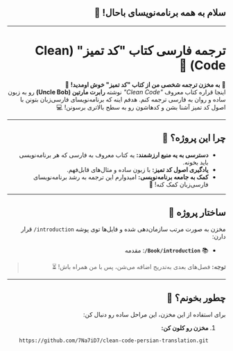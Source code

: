 <div dir="rtl">

## سلام به همه برنامه‌نویسای باحال! 👋
---
# ترجمه فارسی کتاب "کد تمیز" (Clean Code) 📖

🌟 **به مخزن ترجمه شخصی من از کتاب "کد تمیز" خوش اومدید!** 🌟  
اینجا قراره کتاب معروف *"Clean Code"* نوشته **رابرت مارتین (Uncle Bob)** رو به زبون ساده و روان به فارسی ترجمه کنم. هدفم اینه که برنامه‌نویسای فارسی‌زبان بتونن با اصول کد تمیز آشنا بشن و کدهاشون رو به سطح بالاتری برسونن! 💻

---

## چرا این پروژه؟ 🤔
- **دسترسی به یه منبع ارزشمند:** یه کتاب معروف به فارسی که هر برنامه‌نویسی باید بخونه.  
- **یادگیری اصول کد تمیز:** با زبون ساده و مثال‌های قابل‌فهم.  
- **کمک به جامعه برنامه‌نویسی:** امیدوارم این ترجمه به رشد برنامه‌نویسای فارسی‌زبان کمک کنه! 🚀

---

## ساختار پروژه 📂
مخزن به صورت مرتب سازمان‌دهی شده و فایل‌ها توی پوشه `introduction/` قرار دارن:

- 📚 **`Book/introduction/`**: مقدمه    

> **توجه:** فصل‌های بعدی به‌تدریج اضافه می‌شن، پس با من همراه باش! ⏳

---

## چطور بخونم؟ 📖
برای استفاده از این مخزن، این مراحل ساده رو دنبال کن:

1. **مخزن رو کلون کن:**  
   ```bash
   git clone https://github.com/7Na7iD7/clean-code-persian-translation.git
